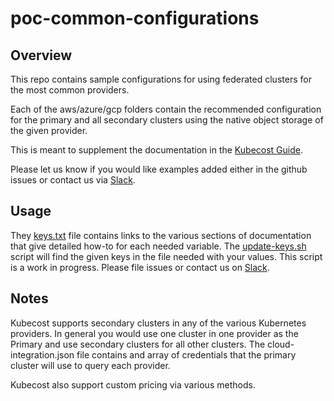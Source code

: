 # poc-common-configurations

## Overview

This repo contains sample configurations for using federated clusters for the most common providers.

Each of the aws/azure/gcp folders contain the recommended configuration for the primary and all secondary clusters using the native object storage of the given provider.

This is meant to supplement the documentation in the [Kubecost Guide](https://guide.kubecost.com/).

Please let us know if you would like examples added either in the github issues or contact us via [Slack](https://kubecost.slack.com/).

## Usage

They [keys.txt](keys.txt) file contains links to the various sections of documentation that give detailed how-to for each needed variable. The [update-keys.sh](update-keys.sh) script will find the given keys in the file needed with your values. This script is a work in progress. Please file issues or contact us on [Slack](https://kubecost.slack.com/).

## Notes

Kubecost supports secondary clusters in any of the various Kubernetes providers. In general you would use one cluster in one provider as the Primary and use secondary clusters for all other clusters. The cloud-integration.json file contains and array of credentials that the primary cluster will use to query each provider.

Kubecost also support custom pricing via various methods.